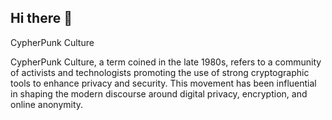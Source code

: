 ## Hi there 👋
CypherPunk Culture

CypherPunk Culture, a term coined in the late 1980s, refers to a community of activists and technologists promoting the use of strong cryptographic tools to enhance privacy and security. This movement has been influential in shaping the modern discourse around digital privacy, encryption, and online anonymity.

<!--

**Here are some ideas to get you started:**

🙋‍♀️ A short introduction - what is your organization all about?
🌈 Contribution guidelines - how can the community get involved?
👩‍💻 Useful resources - where can the community find your docs? Is there anything else the community should know?
🍿 Fun facts - what does your team eat for breakfast?
🧙 Remember, you can do mighty things with the power of [Markdown](https://docs.github.com/github/writing-on-github/getting-started-with-writing-and-formatting-on-github/basic-writing-and-formatting-syntax)
-->
